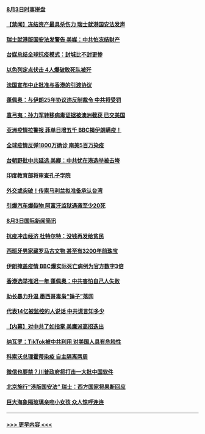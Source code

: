 #### [8月3日时事拼盘](../pages/prog202/a102909681.md?t=08041002) 
#### [【禁闻】冻结资产最具杀伤力 瑞士就港国安法发声](../pages/prog202/a102909656.md?t=08041002) 
#### [瑞士就港版国安法发警告 美媒：中共怕冻结财产](../pages/prog202/a102909611.md?t=08041002) 
#### [台媒总结全球抗疫模式：封城比不封更惨](../pages/prog202/a102909673.md?t=08041002) 
#### [以色列定点伏击 4人爆破敢死队被歼](../pages/prog202/a102909627.md?t=08041002) 
#### [法国宣布中止批准与香港的引渡协议](../pages/prog202/a102909595.md?t=08041002) 
#### [蓬佩奥：与伊朗25年协议违反制裁令 中共将受罚](../pages/prog202/a102909593.md?t=08041002) 
#### [袁弓夷：孙力军转移病毒证据被澳洲截获 已交美国](../pages/prog202/a102909584.md?t=08041002) 
#### [亚洲疫情拉警报 菲单日增五千 BBC揭伊朗瞒疫！](../pages/prog202/a102909483.md?t=08041002) 
#### [全球疫情反弹1800万确诊 南美5百万染疫](../pages/prog202/a102909460.md?t=08041002) 
#### [台朝野批中共延选 美卿：中共忧在港选举被击垮](../pages/prog202/a102909440.md?t=08041002) 
#### [印度教育部将审查孔子学院](../pages/prog202/a102909430.md?t=08041002) 
#### [外交或突破！传索马利兰拟准备承认台湾](../pages/prog202/a102909409.md?t=08041002) 
#### [引爆汽车爆裂物 阿富汗监狱遇袭至少20死](../pages/prog202/a102909279.md?t=08041002) 
#### [8月3日国际新闻简讯](../pages/prog202/a102909187.md?t=08041002) 
#### [抗疫冲击经济 杜特尔特：没钱再发给贫民](../pages/prog202/a102909143.md?t=08041002) 
#### [西班牙男家藏罗马古文物 甚至有3200年前珠宝](../pages/prog202/a102909145.md?t=08041002) 
#### [伊朗掩盖疫情 BBC爆实际死亡病例为官方数字3倍](../pages/prog202/a102909128.md?t=08041002) 
#### [香港选举推迟一年 蓬佩奥：中共害怕自己人失败](../pages/prog202/a102909049.md?t=08041002) 
#### [助长暴力升温 墨西哥毒枭“锤子”落网](../pages/prog202/a102909008.md?t=08041002) 
#### [代表14亿被监控的人说话 中共谎言知多少](../pages/prog202/a102909036.md?t=08041002) 
#### [【内幕】对中共了如指掌 美鹰派高招迭出](../pages/prog202/a102908979.md?t=08041002) 
#### [纳瓦罗：TikTok被中共利用 对美国人具有危险性](../pages/prog202/a102908999.md?t=08041002) 
#### [科索沃总理霍蒂染疫 自主隔离两周](../pages/prog202/a102908985.md?t=08041002) 
#### [微信也要禁？川普政府将打击一大批中国软件](../pages/prog202/a102908919.md?t=08041002) 
#### [北京施行“港版国安法” 瑞士：西方国家将果断回应](../pages/prog202/a102908930.md?t=08041002) 
#### [巨大海象隔玻璃亲吻小女孩 众人惊呼连连](../pages/prog202/a102908611.md?t=08041002) 

----
#### [ >>> 更早内容 <<< ](../indexes/prog202-earlier.md)
